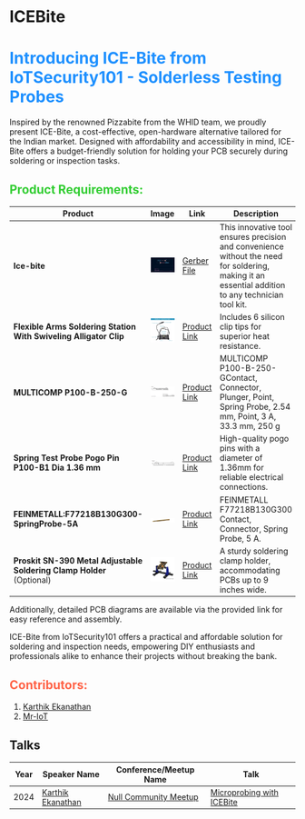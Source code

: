 # ICEBite

# <span style="color:#1E90FF">Introducing ICE-Bite from IoTSecurity101 - Solderless Testing Probes</span>

Inspired by the renowned Pizzabite from the WHID team, we proudly present ICE-Bite, a cost-effective, open-hardware alternative tailored for the Indian market. Designed with affordability and accessibility in mind, ICE-Bite offers a budget-friendly solution for holding your PCB securely during soldering or inspection tasks.

## <span style="color:#32CD32">Product Requirements:</span>

| **Product** | **Image**  | **Link**  | **Description** | 
|----| ----|----|----|
| **Ice-bite**  | ![](/images/schematic.png)  | [Gerber File](https://github.com/IoTSecurity101/ICEBite/tree/main/gerber) | This innovative tool ensures precision and convenience without the need for soldering, making it an essential addition to any technician tool kit. |
| **Flexible Arms Soldering Station With Swiveling Alligator Clip**| ![](/images/universal-holder.webp)| [Product Link](https://www.amazon.in/Magnetic-NAKOOS-Soldering-Magnifying-Electronics/dp/B099JGZFL9/ref=sr_1_65?crid=33510E0ASS55Q&dib=eyJ2IjoiMSJ9.RDcPdI5xktsbRODr_kG8uhlHPefBVrnvq-5Jh4etfjti3fg5zufzq2UKq9xcqa63fL_70faJ2JZ2g3a9lmKol47tRAqI7GUuV87ZTSQmssclNDNSm2ubaXr7XwqYD6j7FCnuWEtL-A1aUuGqxeNy7Xh8-_TKO_mLxBkan8RymnGH5ZwDhbwBZ7md9enGMdUQBk0BT9Eu19dEL9kZx-_qasNYXhrST4OiLcg2r0dXm8Av4TRC3AAkeCXS8SxYXa6GTjbAGMhzS4oRrpXAhYyxgcyR4CX5NvwyWa00eZi-QXw.8_0RegW3269hQqioJUugms2JXP1HU8ycfdh3qqCjXz8&dib_tag=se&keywords=Helping+Hands+Soldering&qid=1721067070&sprefix=helping+hands+soldering%2Caps%2C203&sr=8-65) | Includes 6 silicon clip tips for superior heat resistance. |
| **MULTICOMP P100-B-250-G**  | ![](/images/P100-B-250-G.png) | [Product Link](https://in.element14.com/multicomp/p100-b-250-g/plunger-point-3a/dp/1568266) | MULTICOMP P100-B-250-GContact, Connector, Plunger, Point, Spring Probe, 2.54 mm, Point, 3 A, 33.3 mm, 250 g| [Datasheet](https://www.farnell.com/datasheets/3968496.pdf) |
| **Spring Test Probe Pogo Pin P100-B1 Dia 1.36 mm**  | ![](/images/springtestprobe.PNG) | [Product Link](https://www.amazon.in/Generic-50Pcs-P100-B1-1-36Mm-Spring/dp/B07GS8WY4D?pd_rd_w=EonVg&content-id=amzn1.sym.cd66548e-d076-459b-ac18-99c7af7c6464&pf_rd_p=cd66548e-d076-459b-ac18-99c7af7c6464&pf_rd_r=ENH317SB77T90DK53KYT&pd_rd_wg=IV7AQ&pd_rd_r=009a3450-f049-478d-a8f7-556909d5b66c&pd_rd_i=B07GS8WY4D&psc=1&ref_=pd_bap_d_grid_rp_0_1_ec_pd_hp_d_atf_rp_1_i) | High-quality pogo pins with a diameter of 1.36mm for reliable electrical connections.| [Datasheet](https://www.farnell.com/datasheets/3968496.pdf) |
| **FEINMETALL:F77218B130G300-SpringProbe-5A**  | ![](/images/SpringProbe-5A.png) | [Product Link](https://in.element14.com/feinmetall/f77218b130g300/probe-spring-contact/dp/1313722) | FEINMETALL F77218B130G300 Contact, Connector, Spring Probe, 5 A.| [Datasheet](https://www.farnell.com/datasheets/53885.pdf) |
| **Proskit SN-390 Metal Adjustable Soldering Clamp Holder** (Optional) | ![](/images/pcb-holder.jpg)| [Product Link](https://www.amazon.in/Proskit-SN-390-Adjustable-Soldering-Multicolour/dp/B07JKLC61F?th=1) | A sturdy soldering clamp holder, accommodating PCBs up to 9 inches wide. |

Additionally, detailed PCB diagrams are available via the provided link for easy reference and assembly.

ICE-Bite from IoTSecurity101 offers a practical and affordable solution for soldering and inspection needs, empowering DIY enthusiasts and professionals alike to enhance their projects without breaking the bank.

## <span style="color:#FF6347">Contributors:</span>
1. [Karthik Ekanathan](https://github.com/kekanath)
2. [Mr-IoT](https://github.com/V33RU)

## Talks 
| **Year** | **Speaker Name** | **Conference/Meetup Name** | **Talk** |
|----------|------------------|----------------------------|----------|
| 2024     | [Karthik Ekanathan](https://github.com/kekanath) | [Null Community Meetup](https://null.community/) | [Microprobing with ICEBite](https://null.community/event_sessions/4278-microprobing-with-icebite) |
